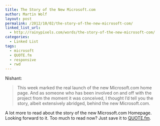 ```yaml
---
title: The Story of the New Microsoft.com
author: Martin Wolf
layout: post
permalink: /2012/10/02/the-story-of-the-new-microsoft-com/
linked_list_url:
  - http://rainypixels.com/words/the-story-of-the-new-microsoft-com/
categories:
  - Linked List
tags:
  - microsoft
  - QUOTE.fm
  - responsive
  - rwd
---
```

<p class="linked-list-quote-author">
  Nishant:
</p>

> This week marked the real launch of the new Microsoft.com home page. And as someone who has been involved on and off with the project from the moment it was conceived, I thought I&#8217;d tell you the story, albeit extensively abridged, behind the new Microsoft.com.

A lot more to read about the story of the new Microsoft.com Homepage. Looking forward to it. Too much to read now? Just save it to [QUOTE.fm][1].

 [1]: http://quote.fm